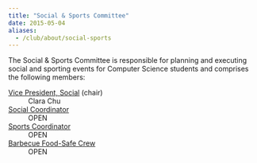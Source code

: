 ```yaml
---
title: "Social & Sports Committee"
date: 2015-05-04
aliases:
  - /club/about/social-sports
---
```


The Social & Sports Committee is responsible for planning and executing social and sporting events for Computer Science students and comprises the following members:

<dl>
<dt><u>Vice President, Social</u> (chair)</dt>
<dd>Clara Chu</dd>
<dt><u>Social Coordinator</u></dt>
<dd>OPEN</dd>
<dt><u>Sports Coordinator</u></dt>
<dd>OPEN</dd>
<dt><u>Barbecue Food-Safe Crew</u></dt>
<dd>OPEN</dd>
</dl>
